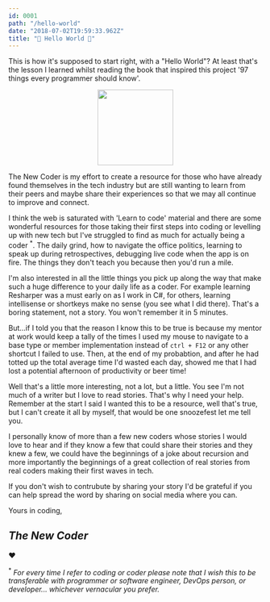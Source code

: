 ```yaml
---
id: 0001
path: "/hello-world"
date: "2018-07-02T19:59:33.962Z"
title: "🎉 Hello World 🎉"
---
```

This is how it's supposed to start right, with a "Hello World"? At least that's the lesson I learned whilst reading the book that inspired this project '97 things every programmer should know'.

<center><a href="https://www.amazon.co.uk/Things-Every-Programmer-Should-Know/dp/0596809484"><img src="https://images-na.ssl-images-amazon.com/images/I/51v52A11tKL._SX336_BO1,204,203,200_.jpg" width=150></a></center>

The New Coder is my effort to create a resource for those who have already found themselves in the tech industry but are still wanting to learn from their peers and maybe share their experiences so that we may all continue to improve and connect.

I think the web is saturated with 'Learn to code' material and there are some wonderful resources for those taking their first steps into coding or levelling up with new tech but I've struggled to find as much for actually being a coder <sup>*</sup>. The daily grind, how to navigate the office politics, learning to speak up during retrospectives, debugging live code when the app is on fire. The things they don't teach you because then you'd run a mile. 

I'm also interested in all the little things you pick up along the way that make such a huge difference to your daily life as a coder. For example learning Resharper was a must early on as I work in C#, for others, learning intellisense or shortkeys make no sense (you see what I did there). That's a boring statement, not a story. You won't remember it in 5 minutes. 

But...if I told you that the reason I know this to be true is because my mentor at work would keep a tally of the times I used my mouse to navigate to a base type or member implementation instead of `ctrl + F12` or any other shortcut I failed to use. Then, at the end of my probabtion, and after he had totted up the total average time I'd wasted each day, showed me that I had lost a potential afternoon of productivity or beer time!

Well that's a little more interesting, not a lot, but a little. You see I'm not much of a writer but I love to read stories. That's why I need your help. Remember at the start I said I wanted this to be a resource, well that's true, but I can't create it all by myself, that would be one snoozefest let me tell you. 

I personally know of more than a few new coders whose stories I would love to hear and if they know a few that could share their stories and they knew a few, we could have the beginnings of a joke about recursion and more importantly the beginnings of a great collection of real stories from real coders making their first waves in tech. 

If you don't wish to contrubute by sharing your story I'd be grateful if you can help spread the word by sharing on social media where you can.

Yours in coding,

## _The New Coder_
❤

<sup>*</sup> _For every time I refer to coding or coder please note that I wish this to be transferable with programmer or software engineer, DevOps person, or developer... whichever vernacular you prefer._

